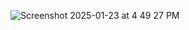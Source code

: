 
![Screenshot 2025-01-23 at 4 49 27 PM](https://github.com/user-attachments/assets/afd9ff03-176c-4d5c-a93f-a38d138f4b26)
